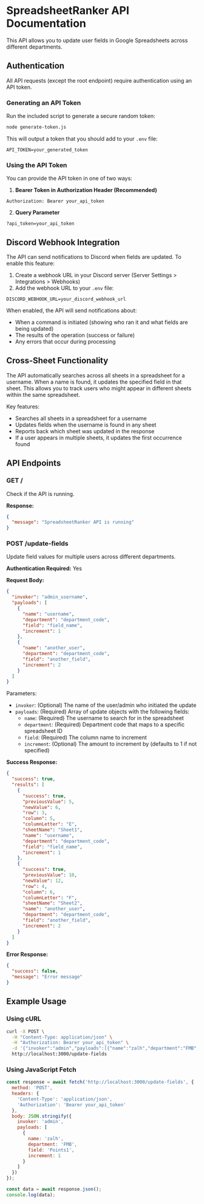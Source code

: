 # SpreadsheetRanker API Documentation

This API allows you to update user fields in Google Spreadsheets across different departments.

## Authentication

All API requests (except the root endpoint) require authentication using an API token.

### Generating an API Token

Run the included script to generate a secure random token:

```bash
node generate-token.js
```

This will output a token that you should add to your `.env` file:

```
API_TOKEN=your_generated_token
```

### Using the API Token

You can provide the API token in one of two ways:

1. **Bearer Token in Authorization Header (Recommended)**

```
Authorization: Bearer your_api_token
```

2. **Query Parameter**

```
?api_token=your_api_token
```

## Discord Webhook Integration

The API can send notifications to Discord when fields are updated. To enable this feature:

1. Create a webhook URL in your Discord server (Server Settings > Integrations > Webhooks)
2. Add the webhook URL to your `.env` file:

```
DISCORD_WEBHOOK_URL=your_discord_webhook_url
```

When enabled, the API will send notifications about:
- When a command is initiated (showing who ran it and what fields are being updated)
- The results of the operation (success or failure)
- Any errors that occur during processing

## Cross-Sheet Functionality

The API automatically searches across all sheets in a spreadsheet for a username. When a name is found, it updates the specified field in that sheet. This allows you to track users who might appear in different sheets within the same spreadsheet.

Key features:
- Searches all sheets in a spreadsheet for a username
- Updates fields when the username is found in any sheet
- Reports back which sheet was updated in the response
- If a user appears in multiple sheets, it updates the first occurrence found

## API Endpoints

### GET /

Check if the API is running.

**Response:**

```json
{
  "message": "SpreadsheetRanker API is running"
}
```

### POST /update-fields

Update field values for multiple users across different departments.

**Authentication Required:** Yes

**Request Body:**

```json
{
  "invoker": "admin_username",
  "payloads": [
    {
      "name": "username",
      "department": "department_code",
      "field": "field_name",
      "increment": 1
    },
    {
      "name": "another_user",
      "department": "department_code",
      "field": "another_field",
      "increment": 2
    }
  ]
}
```

Parameters:
- `invoker`: (Optional) The name of the user/admin who initiated the update
- `payloads`: (Required) Array of update objects with the following fields:
  - `name`: (Required) The username to search for in the spreadsheet
  - `department`: (Required) Department code that maps to a specific spreadsheet ID
  - `field`: (Required) The column name to increment
  - `increment`: (Optional) The amount to increment by (defaults to 1 if not specified)

**Success Response:**

```json
{
  "success": true,
  "results": [
    {
      "success": true,
      "previousValue": 5,
      "newValue": 6,
      "row": 3,
      "column": 5,
      "columnLetter": "E",
      "sheetName": "Sheet1",
      "name": "username",
      "department": "department_code",
      "field": "field_name",
      "increment": 1
    },
    {
      "success": true,
      "previousValue": 10,
      "newValue": 12,
      "row": 4,
      "column": 6,
      "columnLetter": "F",
      "sheetName": "Sheet2",
      "name": "another_user",
      "department": "department_code",
      "field": "another_field",
      "increment": 2
    }
  ]
}
```

**Error Response:**

```json
{
  "success": false,
  "message": "Error message"
}
```

## Example Usage

### Using cURL

```bash
curl -X POST \
  -H "Content-Type: application/json" \
  -H "Authorization: Bearer your_api_token" \
  -d '{"invoker":"admin","payloads":[{"name":"zalh","department":"FMB","field":"Points1","increment":1}]}' \
  http://localhost:3000/update-fields
```

### Using JavaScript Fetch

```javascript
const response = await fetch('http://localhost:3000/update-fields', {
  method: 'POST',
  headers: {
    'Content-Type': 'application/json',
    'Authorization': 'Bearer your_api_token'
  },
  body: JSON.stringify({
    invoker: 'admin',
    payloads: [
      {
        name: 'zalh',
        department: 'FMB',
        field: 'Points1',
        increment: 1
      }
    ]
  })
});

const data = await response.json();
console.log(data);
``` 